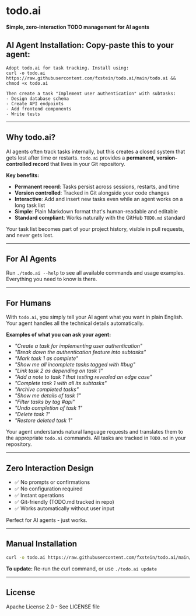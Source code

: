 # todo.ai

**Simple, zero-interaction TODO management for AI agents**

## AI Agent Installation: Copy-paste this to your agent:

```
Adopt todo.ai for task tracking. Install using:
curl -o todo.ai https://raw.githubusercontent.com/fxstein/todo.ai/main/todo.ai && chmod +x todo.ai

Then create a task "Implement user authentication" with subtasks:
- Design database schema
- Create API endpoints  
- Add frontend components
- Write tests
```

---

## Why todo.ai?

AI agents often track tasks internally, but this creates a closed system that gets lost after time or restarts. `todo.ai` provides a **permanent, version-controlled record** that lives in your Git repository.

**Key benefits:**

- **Permanent record**: Tasks persist across sessions, restarts, and time
- **Version controlled**: Tracked in Git alongside your code changes
- **Interactive**: Add and insert new tasks even while an agent works on a long task list
- **Simple**: Plain Markdown format that's human-readable and editable
- **Standard compliant**: Works naturally with the GitHub `TODO.md` standard

Your task list becomes part of your project history, visible in pull requests, and never gets lost.

---

## For AI Agents

Run `./todo.ai --help` to see all available commands and usage examples. Everything you need to know is there.

---

## For Humans

With `todo.ai`, you simply tell your AI agent what you want in plain English. Your agent handles all the technical details automatically.

**Examples of what you can ask your agent:**

- *"Create a task for implementing user authentication"*
- *"Break down the authentication feature into subtasks"*
- *"Mark task 1 as complete"*
- *"Show me all incomplete tasks tagged with #bug"*
- *"Link task 2 as depending on task 1"*
- *"Add a note to task 1 that testing revealed an edge case"*
- *"Complete task 1 with all its subtasks"*
- *"Archive completed tasks"*
- *"Show me details of task 1"*
- *"Filter tasks by tag #api"*
- *"Undo completion of task 1"*
- *"Delete task 1"*
- *"Restore deleted task 1"*

Your agent understands natural language requests and translates them to the appropriate `todo.ai` commands. All tasks are tracked in `TODO.md` in your repository.

---

## Zero Interaction Design

- ✅ No prompts or confirmations
- ✅ No configuration required
- ✅ Instant operations
- ✅ Git-friendly (TODO.md tracked in repo)
- ✅ Works automatically without user input

Perfect for AI agents - just works.

---

## Manual Installation

```bash
curl -o todo.ai https://raw.githubusercontent.com/fxstein/todo.ai/main/todo.ai && chmod +x todo.ai
```

**To update:** Re-run the curl command, or use `./todo.ai update`

---

## License

Apache License 2.0 - See LICENSE file
